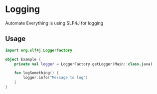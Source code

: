 # Logging

Automate Everything is using SLF4J for logging

## Usage

```kotlin
import org.slf4j.LoggerFactory

object Example {
    private val logger = LoggerFactory.getLogger(Main::class.java)

    fun logSomething() {
        logger.info("Message to log")
    }
}
```

